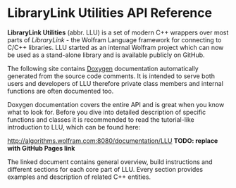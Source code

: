 # LibraryLink Utilities API Reference

**LibraryLink Utilities** (abbr. LLU) is a set of modern C++ wrappers over most parts of *LibraryLink* - the Wolfram Language framework for connecting
to C/C++ libraries. LLU started as an internal Wolfram project which can now be used as a stand-alone library and is available publicly on GitHub.

The following site contains [Doxygen](https://www.doxygen.nl/index.html) documentation automatically generated from the source code comments.
It is intended to serve both users and developers of LLU therefore private class members and internal functions are often documented too. 

Doxygen documentation covers the entire API and is great when you know what to look for. Before you dive into detailed description of specific 
functions and classes it is recommended to read the tutorial-like introduction to LLU, which can be found here:

http://algorithms.wolfram.com:8080/documentation/LLU **TODO: replace with GitHub Pages link**

The linked document contains general overview, build instructions and different sections for each core part of LLU. 
Every section provides examples and description of related C++ entities.